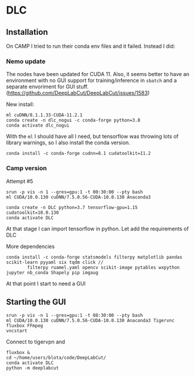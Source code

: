 # DLC

## Installation

On CAMP I tried to run their conda env files and it failed. Instead I did:

### Nemo update

The nodes have been updated for CUDA 11. Also, it seems better to have an environment with no GUI support for training/inference in `sbatch` and a separate envoriment for GUI stuff. (https://github.com/DeepLabCut/DeepLabCut/issues/1583)

New install:

```
ml cuDNN/8.1.1.33-CUDA-11.2.1
conda create -n dlc_nogui -c conda-forge python=3.8
conda activate dlc_nogui
```

With the `ml` I should have all I need, but tensorflow was throwing lots of library warnings, so I also install the conda version.

```
conda install -c conda-forge cudnn=8.1 cudatoolkit=11.2
```


### Camp version
Attempt #5

```
srun -p vis -n 1 --gres=gpu:1 -t 00:30:00 --pty bash
ml CUDA/10.0.130 cuDNN/7.5.0.56-CUDA-10.0.130 Anaconda3

conda create -n DLC python=3.7 tensorflow-gpu=1.15 cudatoolkit=10.0.130
conda activate DLC
```

At that stage I can import tensorflow in python. Let add the requirements of DLC

More dependencies

```
conda install -c conda-forge statsmodels filterpy matplotlib pandas scikit-learn pyyaml six tqdm click //
        filterpy ruamel.yaml opencv scikit-image pytables wxpython jupyter nb_conda Shapely pip imgaug
```

At that point I start to need a GUI

## Starting the GUI

```
srun -p vis -n 1 --gres=gpu:1 -t 08:30:00 --pty bash
ml CUDA/10.0.130 cuDNN/7.5.0.56-CUDA-10.0.130 Anaconda3 Tigervnc fluxbox FFmpeg
vncstart
```

Connect to tigervpn and 

```
fluxbox & 
cd ~/home/users/blota/code/DeepLabCut/
conda activate DLC
python -m deeplabcut
```
